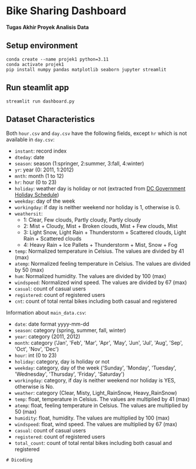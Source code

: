 # Bike Sharing Dashboard
**Tugas Akhir Proyek Analisis Data**

## Setup environment
```
conda create --name projek1 python=3.11
conda activate projek1
pip install numpy pandas matplotlib seaborn jupyter streamlit 
```

## Run steamlit app
```
streamlit run dashboard.py
```

## Dataset Characteristics

Both `hour.csv` and `day.csv` have the following fields, except `hr` which is not available in `day.csv`:

- `instant`: record index
- `dteday`: date
- `season`: season (1:springer, 2:summer, 3:fall, 4:winter)
- `yr`: year (0: 2011, 1:2012)
- `mnth`: month (1 to 12)
- `hr`: hour (0 to 23)
- `holiday`: weather day is holiday or not (extracted from [DC Government Holiday Schedule](http://dchr.dc.gov/page/holiday-schedule))
- `weekday`: day of the week
- `workingday`: if day is neither weekend nor holiday is 1, otherwise is 0.
- `weathersit`: 
  - 1: Clear, Few clouds, Partly cloudy, Partly cloudy
  - 2: Mist + Cloudy, Mist + Broken clouds, Mist + Few clouds, Mist
  - 3: Light Snow, Light Rain + Thunderstorm + Scattered clouds, Light Rain + Scattered clouds
  - 4: Heavy Rain + Ice Pallets + Thunderstorm + Mist, Snow + Fog
- `temp`: Normalized temperature in Celsius. The values are divided by 41 (max)
- `atemp`: Normalized feeling temperature in Celsius. The values are divided by 50 (max)
- `hum`: Normalized humidity. The values are divided by 100 (max)
- `windspeed`: Normalized wind speed. The values are divided by 67 (max)
- `casual`: count of casual users
- `registered`: count of registered users
- `cnt`: count of total rental bikes including both casual and registered

Information about `main_data.csv`:

- `date`: date format yyyy-mm-dd
- `season`: category (spring, summer, fall, winter)
- `year`: category (2011, 2012)
- `month`: category ('Jan', 'Feb', 'Mar', 'Apr', 'May', 'Jun', 'Jul', 'Aug', 'Sep', 'Oct', 'Nov', 'Dec')
- `hour`: int (0 to 23)
- `holiday`: category, day is holiday or not
- `weekday`: category, day of the week ('Sunday', 'Monday', 'Tuesday', 'Wednesday', 'Thursday', 'Friday', 'Saturday')
- `workingday`: category, if day is neither weekend nor holiday is YES, otherwise is No.
- `weather`: category (Clear, Misty, Light_RainSnow, Heavy_RainSnow)
- `temp`: float, temperature in Celsius. The values are multiplied by 41 (max)
- `atemp`: float, feeling temperature in Celsius. The values are multiplied by 50 (max)
- `humidity`: float, humidity. The values are multiplied by 100 (max)
- `windspeed`: float, wind speed. The values are multiplied by 67 (max)
- `casual`: count of casual users
- `registered`: count of registered users
- `total_count`: count of total rental bikes including both casual and registered
```
# Dicoding
